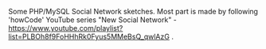 Some PHP/MySQL Social Network sketches. 
Most part is made by following 'howCode' YouTube series "New Social Network" - https://www.youtube.com/playlist?list=PLBOh8f9FoHHhRk0Fyus5MMeBsQ_qwlAzG .